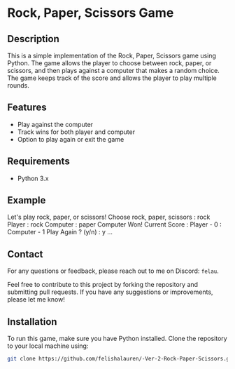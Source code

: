 # Rock, Paper, Scissors Game

## Description
This is a simple implementation of the Rock, Paper, Scissors game using Python. The game allows the player to choose between rock, paper, or scissors, and then plays against a computer that makes a random choice. The game keeps track of the score and allows the player to play multiple rounds.

## Features
- Play against the computer
- Track wins for both player and computer
- Option to play again or exit the game

## Requirements
- Python 3.x

## Example
Let's play rock, paper, or scissors!
Choose rock, paper, scissors : rock
Player : rock
Computer : paper
Computer Won!
Current Score : Player - 0 : Computer - 1
Play Again ? (y/n) : y
...

## Contact
For any questions or feedback, please reach out to me on Discord: `felau`.

Feel free to contribute to this project by forking the repository and submitting pull requests. If you have any suggestions or improvements, please let me know!

## Installation
To run this game, make sure you have Python installed. Clone the repository to your local machine using:

```bash
git clone https://github.com/felishalauren/-Ver-2-Rock-Paper-Scissors.git
